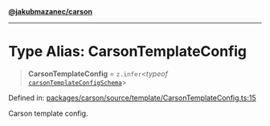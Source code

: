 [**@jakubmazanec/carson**](../README.md)

---

# Type Alias: CarsonTemplateConfig

> **CarsonTemplateConfig** = `z.infer`\<_typeof_
> [`carsonTemplateConfigSchema`](../variables/carsonTemplateConfigSchema.md)\>

Defined in:
[packages/carson/source/template/CarsonTemplateConfig.ts:15](https://github.com/jakubmazanec/tools/blob/dccfe8e5cee218e88ff4db59e4bf460975897c58/packages/carson/source/template/CarsonTemplateConfig.ts#L15)

Carson template config.
